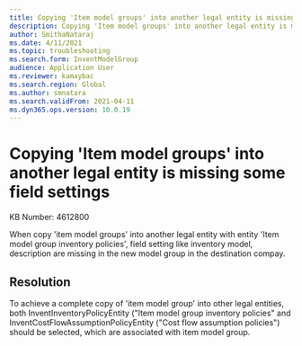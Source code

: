 ```yaml
---
title: Copying 'Item model groups' into another legal entity is missing some field settings
description: Copying 'Item model groups' into another legal entity is missing some field settings
author: SmithaNataraj
ms.date: 4/11/2021
ms.topic: troubleshooting
ms.search.form: InventModelGroup
audience: Application User
ms.reviewer: kamaybac
ms.search.region: Global
ms.author: smnatara
ms.search.validFrom: 2021-04-11
ms.dyn365.ops.version: 10.0.19
---
```


# Copying 'Item model groups' into another legal entity is missing some field settings

KB Number: 4612800

When copy 'item model groups' into another legal entity with entity 'Item model group inventory policies', field setting like inventory model, description are missing in the new model group in the destination compay.


## Resolution
To achieve a complete copy of 'item model group' into other legal entities, both InventInventoryPolicyEntity ("Item model group inventory policies" and InventCostFlowAssumptionPolicyEntity ("Cost flow assumption policies") should be selected, which are associated with item model group.


